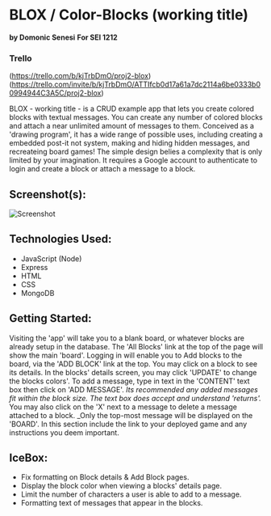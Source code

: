 # BLOX / Color-Blocks (working title)
**by Domonic Senesi**
**For SEI 1212**

### Trello
(https://trello.com/b/kjTrbDmO/proj2-blox)
(https://trello.com/invite/b/kjTrbDmO/ATTIfcb0d17a61a7dc2114a6be0333b00994944C3A5C/proj2-blox)

BLOX - working title - is a CRUD example app that lets you create colored blocks with textual messages. You can create any number of colored blocks and attach a near unlimited amount of messages to them. Conceived as a 'drawing program', it has a wide range of possible uses, including creating a embedded post-it not system, making and hiding hidden messages, and recreateing board games! The simple design belies a complexity that is only limited by your imagination. It requires a Google account to authenticate to login and create a block or attach a message to a block.

## Screenshot(s): 

![Screenshot](https://github.com/D-Sen/proj2-blox/blob/main/Screenshot-1.png) 

## Technologies Used: 
* JavaScript (Node)
* Express 
* HTML 
* CSS
* MongoDB

## Getting Started: 

Visiting the 'app' will take you to a blank board, or whatever blocks are already setup in the database. The 'All Blocks' link at the top of the page will show the main 'board'.  Logging in will enable you to Add blocks to the board, via the 'ADD BLOCK' link at the top. You may click on a block to see its details. In the blocks' details screen, you may click 'UPDATE' to change the blocks colors'. To add a message, type in text in the 'CONTENT' text box then click on 'ADD MESSAGE'. _Its recommended any added messages fit within the block size. The text box does accept and understand 'returns'._ You may also click on the 'X' next to a message to delete a message attached to a block. _Only the top-most message will be displayed on the 'BOARD'.
In this section include the link to your deployed game and any instructions you deem important.

## IceBox:
* Fix formatting on Block details & Add Block pages.
* Display the block color when viewing a blocks' details page.
* Limit the number of characters a user is able to add to a message.
* Formatting text of messages that appear in the blocks.
